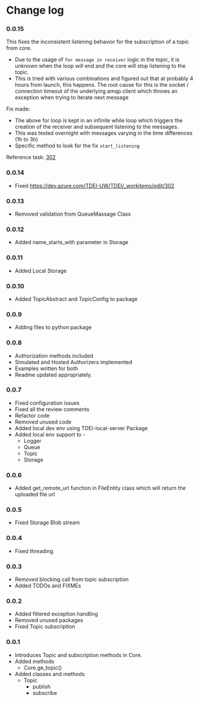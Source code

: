 # Change log

### 0.0.15
This fixes the inconsistent listening behavior for the subscription of a topic from core.
- Due to the usage of `for message in receiver` logic in the topic, it is unknown when the loop will end and the core will stop listening to the topic.
- This is tried with various combinations and figured out that at probably 4 hours from launch, this happens. The root cause for this is the socket / connection timeout of the underlying amqp client which throws an exception when trying to iterate next message

Fix made:
- The above for loop is kept in an infinite while loop which triggers the creation of the receiver and subsequent listening to the messages. 
- This was tested overnight with messages varying in the time differences (1h to 3h)
- Specific method to look for the fix `start_listening`

Reference task:
[302](https://dev.azure.com/TDEI-UW/TDEI/_workitems/edit/302)


### 0.0.14
- Fixed https://dev.azure.com/TDEI-UW/TDEI/_workitems/edit/302

### 0.0.13
- Removed validation from QueueMassage Class


### 0.0.12
- Added name_starts_with parameter in Storage


### 0.0.11
- Added Local Storage


### 0.0.10
- Added TopicAbstract and TopicConfig to package


### 0.0.9
- Adding files to python package
 

### 0.0.8
- Authorization methods included
- Simulated and Hosted Authorizers implemented
- Examples written for both
- Readme updated appropriately.


### 0.0.7
- Fixed configuration issues
- Fixed all the review comments
- Refactor code
- Removed unused code
- Added local dev env using TDEI-local-server Package
- Added local env support to -
  - Logger
  - Queue
  - Topic
  - Storage

### 0.0.6
- Added get_remote_url function in FileEntity class which will return the uploaded file url

### 0.0.5
- Fixed Storage Blob stream

### 0.0.4
- Fixed threading

### 0.0.3
- Removed blocking call from topic subscription
- Added TODOs and FIXMEs

### 0.0.2
- Added filtered exception handling
- Removed unused packages
- Fixed Topic subscription

### 0.0.1
- Introduces Topic and subscription methods in Core.
- Added methods
    - Core.ge_topic()
- Added classes and methods
    - Topic
        - publish
        - subscribe